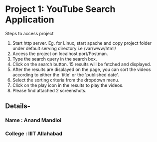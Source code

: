 # Project 1: YouTube Search Application

Steps to access project

1. Start http server. Eg. for Linux, start apache and copy project folder under default serving directory i.e /var/www/html/
2. Access the project on localhost:port/Postman.
3. Type the search query in the search box.
4. Click on the search button. 15 results will be fetched and displayed.
5. After the results are displayed on the page, you can sort the videos according to either the 'title' or the 'published date'.
6. Select the sorting criteria from the dropdown menu.
7. Click on the play icon in the results to play the videos.
8. Please find attached 2 screenshots.

## Details-

### Name : Anand Mandloi 

### College : IIIT Allahabad
